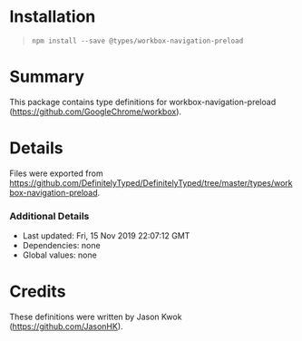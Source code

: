 # Installation
> `npm install --save @types/workbox-navigation-preload`

# Summary
This package contains type definitions for workbox-navigation-preload (https://github.com/GoogleChrome/workbox).

# Details
Files were exported from https://github.com/DefinitelyTyped/DefinitelyTyped/tree/master/types/workbox-navigation-preload.

### Additional Details
 * Last updated: Fri, 15 Nov 2019 22:07:12 GMT
 * Dependencies: none
 * Global values: none

# Credits
These definitions were written by Jason Kwok (https://github.com/JasonHK).
